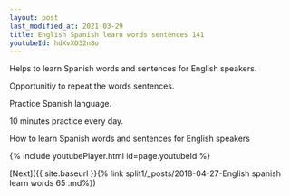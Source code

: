 ```yaml
---
layout: post
last_modified_at: 2021-03-29
title: English Spanish learn words sentences 141 
youtubeId: hdXvXO32n8o
---
```

 
 
Helps to learn Spanish words and sentences for English speakers.

Opportunitiy to repeat the words sentences. 

Practice Spanish language. 
 
10 minutes practice every day. 
 
How to learn Spanish words and sentences for English speakers 
 
{% include youtubePlayer.html id=page.youtubeId %}
 
 
[Next]({{ site.baseurl }}{% link  split1/_posts/2018-04-27-English spanish learn words 65 .md%})
 
